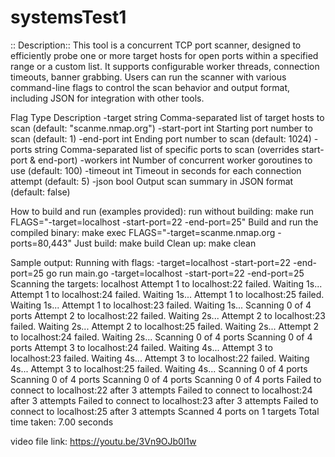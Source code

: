 # systemsTest1
:: Description::
This tool is a concurrent TCP port scanner, designed to efficiently probe one or more target hosts for open ports within a specified range or a custom list. It supports configurable worker threads, connection timeouts, banner grabbing. Users can run the scanner with various command-line flags to control the scan behavior and output format, including JSON for integration with other tools. 

Flag	        Type	    Description
-target	        string	    Comma-separated list of target hosts to scan (default: "scanme.nmap.org")
-start-port	    int	        Starting port number to scan (default: 1)
-end-port	    int	        Ending port number to scan (default: 1024)
-ports	        string	    Comma-separated list of specific ports to scan (overrides start-port & end-port)
-workers	    int	        Number of concurrent worker goroutines to use (default: 100)
-timeout	    int	        Timeout in seconds for each connection attempt (default: 5)
-json	        bool	    Output scan summary in JSON format (default: false)


How to build and run (examples provided):
run without building: make run FLAGS="-target=localhost -start-port=22 -end-port=25"
Build and run the compiled binary: make exec FLAGS="-target=scanme.nmap.org -ports=80,443"
Just build: make build
Clean up: make clean

Sample output:
Running with flags: -target=localhost -start-port=22 -end-port=25
go run main.go -target=localhost -start-port=22 -end-port=25
Scanning the targets:
localhost
Attempt 1 to localhost:22 failed. Waiting 1s...
Attempt 1 to localhost:24 failed. Waiting 1s...
Attempt 1 to localhost:25 failed. Waiting 1s...
Attempt 1 to localhost:23 failed. Waiting 1s...
Scanning 0 of 4 ports
Attempt 2 to localhost:22 failed. Waiting 2s...
Attempt 2 to localhost:23 failed. Waiting 2s...
Attempt 2 to localhost:25 failed. Waiting 2s...
Attempt 2 to localhost:24 failed. Waiting 2s...
Scanning 0 of 4 ports
Scanning 0 of 4 ports
Attempt 3 to localhost:24 failed. Waiting 4s...
Attempt 3 to localhost:23 failed. Waiting 4s...
Attempt 3 to localhost:22 failed. Waiting 4s...
Attempt 3 to localhost:25 failed. Waiting 4s...
Scanning 0 of 4 ports
Scanning 0 of 4 ports
Scanning 0 of 4 ports
Scanning 0 of 4 ports
Failed to connect to localhost:22 after 3 attempts
Failed to connect to localhost:24 after 3 attempts
Failed to connect to localhost:23 after 3 attempts
Failed to connect to localhost:25 after 3 attempts
Scanned 4 ports on 1 targets
Total time taken: 7.00 seconds

video file link:
https://youtu.be/3Vn9OJb0l1w